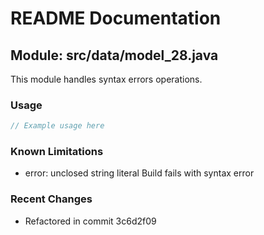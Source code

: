 # README Documentation

## Module: src/data/model_28.java

This module handles syntax errors operations.

### Usage

```java
// Example usage here
```

### Known Limitations

- error: unclosed string literal Build fails with syntax error

### Recent Changes

- Refactored in commit 3c6d2f09
